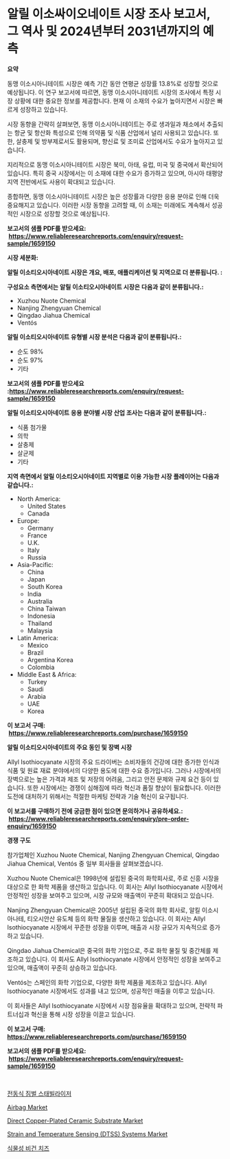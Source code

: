 <p><h1>알릴 이소싸이오네이트 시장 조사 보고서, 그 역사 및 2024년부터 2031년까지의 예측</h1></p><p><strong>요약</strong></p>
<p><p>동맹 이소시아니테이트 시장은 예측 기간 동안 연평균 성장률 13.8%로 성장할 것으로 예상됩니다. 이 연구 보고서에 따르면, 동맹 이소시아니테이트 시장의 조사에서 특정 시장 상황에 대한 중요한 정보를 제공합니다. 현재 이 소재의 수요가 높아지면서 시장은 빠르게 성장하고 있습니다.</p><p>시장 동향을 간략히 살펴보면, 동맹 이소시아니테이트는 주로 생과일과 채소에서 추출되는 항균 및 항산화 특성으로 인해 의약품 및 식품 산업에서 널리 사용되고 있습니다. 또한, 살충제 및 방부제로서도 활용되며, 향신료 및 조미료 산업에서도 수요가 높아지고 있습니다.</p><p>지리적으로 동맹 이소시아니테이트 시장은 북미, 아태, 유럽, 미국 및 중국에서 확산되어 있습니다. 특히 중국 시장에서는 이 소재에 대한 수요가 증가하고 있으며, 아시아 태평양 지역 전반에서도 사용이 확대되고 있습니다.</p><p>종합하면, 동맹 이소시아니테이트 시장은 높은 성장률과 다양한 응용 분야로 인해 더욱 중요해지고 있습니다. 이러한 시장 동향을 고려할 때, 이 소재는 미래에도 계속해서 성공적인 시장으로 성장할 것으로 예상됩니다.</p></p>
<p><strong>보고서의 샘플 PDF를 받으세요: &nbsp;<a href="https://www.reliableresearchreports.com/enquiry/request-sample/1659150">https://www.reliableresearchreports.com/enquiry/request-sample/1659150</a></strong></p>
<p><strong>시장 세분화:</strong></p>
<p><strong> 알릴 이소티오시아네이트 시장은 개요, 배포, 애플리케이션 및 지역으로 더 분류됩니다. :</strong></p>
<p><strong>구성요소 측면에서는 알릴 이소티오시아네이트 시장은 다음과 같이 분류됩니다.:</strong></p>
<p><ul><li>Xuzhou Nuote Chemical</li><li>Nanjing Zhengyuan Chemical</li><li>Qingdao Jiahua Chemical</li><li>Ventós</li></ul></p>
<p><strong> 알릴 이소티오시아네이트 유형별 시장 분석은 다음과 같이 분류됩니다.:</strong></p>
<p><ul><li>순도 98%</li><li>순도 97%</li><li>기타</li></ul></p>
<p><strong>보고서의 샘플 PDF를 받으세요 :<a href="https://www.reliableresearchreports.com/enquiry/request-sample/1659150">https://www.reliableresearchreports.com/enquiry/request-sample/1659150</a></strong></p>
<p><strong> 알릴 이소티오시아네이트 응용 분야별 시장 산업 조사는 다음과 같이 분류됩니다.:</strong></p>
<p><ul><li>식품 첨가물</li><li>의학</li><li>살충제</li><li>살균제</li><li>기타</li></ul></p>
<p><strong>지역 측면에서 알릴 이소티오시아네이트 지역별로 이용 가능한 시장 플레이어는 다음과 같습니다.:</strong></p>
<p><ul>
    <li>
        North America:
        <ul>
            <li>United States</li>
            <li>Canada</li>
        </ul>
    </li>
    <li>
        Europe:
        <ul>
            <li>Germany</li>
            <li>France</li>
            <li>U.K.</li>
            <li>Italy</li>
            <li>Russia</li>
        </ul>
    </li>
    <li>
        Asia-Pacific:
        <ul>
            <li>China</li>
            <li>Japan</li>
            <li>South Korea</li>
            <li>India</li>
            <li>Australia</li>
            <li>China Taiwan</li>
            <li>Indonesia</li>
            <li>Thailand</li>
            <li>Malaysia</li>
        </ul>
    </li>
    <li>
        Latin America:
        <ul>
            <li>Mexico</li>
            <li>Brazil</li>
            <li>Argentina Korea</li>
            <li>Colombia</li>
        </ul>
    </li>
    <li>
        Middle East & Africa:
        <ul>
            <li>Turkey</li>
            <li>Saudi</li>
            <li>Arabia</li>
            <li>UAE</li>
            <li>Korea</li>
        </ul>
    </li>
    </ul></p>
<p><strong>이 보고서 구매: &nbsp;<a href="https://www.reliableresearchreports.com/purchase/1659150">https://www.reliableresearchreports.com/purchase/1659150</a></strong></p>
<p><strong>알릴 이소티오시아네이트의 주요 동인 및 장벽 시장</strong></p>
<p><p>Allyl Isothiocyanate 시장의 주요 드라이버는 소비자들의 건강에 대한 증가한 인식과 식품 및 원료 재료 분야에서의 다양한 용도에 대한 수요 증가입니다. 그러나 시장에서의 장벽으로는 높은 가격과 제조 및 저장의 어려움, 그리고 안전 문제와 규제 요건 등이 있습니다. 또한 시장에서는 경쟁이 심해짐에 따라 혁신과 품질 향상이 필요합니다. 이러한 도전에 대처하기 위해서는 적절한 마케팅 전략과 기술 혁신이 요구됩니다.</p></p>
<p><strong>이 보고서를 구매하기 전에 궁금한 점이 있으면 문의하거나 공유하세요.: &nbsp;<a href="https://www.reliableresearchreports.com/enquiry/pre-order-enquiry/1659150">https://www.reliableresearchreports.com/enquiry/pre-order-enquiry/1659150</a></strong></p>
<p><strong>경쟁 구도</strong></p>
<p><p>참가업체인 Xuzhou Nuote Chemical, Nanjing Zhengyuan Chemical, Qingdao Jiahua Chemical, Ventós 중 일부 회사들을 살펴보겠습니다.</p><p>Xuzhou Nuote Chemical은 1998년에 설립된 중국의 화학회사로, 주로 신흥 시장을 대상으로 한 화학 제품을 생산하고 있습니다. 이 회사는 Allyl Isothiocyanate 시장에서 안정적인 성장을 보여주고 있으며, 시장 규모와 매출액이 꾸준히 확대되고 있습니다.</p><p>Nanjing Zhengyuan Chemical은 2005년 설립된 중국의 화학 회사로, 알킬 이소시아나테, 티오시안산 유도체 등의 화학 물질을 생산하고 있습니다. 이 회사는 Allyl Isothiocyanate 시장에서 꾸준한 성장을 이루며, 매출과 시장 규모가 지속적으로 증가하고 있습니다.</p><p>Qingdao Jiahua Chemical은 중국의 화학 기업으로, 주로 화학 물질 및 중간체를 제조하고 있습니다. 이 회사도 Allyl Isothiocyanate 시장에서 안정적인 성장을 보여주고 있으며, 매출액이 꾸준히 상승하고 있습니다.</p><p>Ventós는 스페인의 화학 기업으로, 다양한 화학 제품을 제조하고 있습니다. Allyl Isothiocyanate 시장에서도 성과를 내고 있으며, 성공적인 매출을 이루고 있습니다. </p><p>이 회사들은 Allyl Isothiocyanate 시장에서 시장 점유율을 확대하고 있으며, 전략적 파트너십과 혁신을 통해 시장 성장을 이끌고 있습니다.</p></p>
<p><strong>이 보고서 구매: &nbsp; <a href="https://www.reliableresearchreports.com/purchase/1659150">https://www.reliableresearchreports.com/purchase/1659150</a></strong></p>
<p><strong>보고서의 샘플 PDF를 받으세요: &nbsp;<a href="https://www.reliableresearchreports.com/enquiry/request-sample/1659150">https://www.reliableresearchreports.com/enquiry/request-sample/1659150</a></strong><strong></strong></p>
<p>&nbsp;</p>
<p><p><a href="https://github.com/LanceOlsotn8978/Market-Research-Report-List-1/blob/main/178782412526.md">전동식 짐벌 스태빌라이저</a></p><p><a href="https://issuu.com/reportprime-2/docs/airbag-market-size-2030.pptx">Airbag Market</a></p><p><a href="https://github.com/gulaimolin/Market-Research-Report-List-3/blob/main/direct-copper-plated-ceramic-substrate-market.md">Direct Copper-Plated Ceramic Substrate Market</a></p><p><a href="https://github.com/mauripalmi/Market-Research-Report-List-2/blob/main/strain-and-temperature-sensing-dtss-systems-market.md">Strain and Temperature Sensing (DTSS) Systems Market</a></p><p><a href="https://github.com/lzrvbyqzftro57/Market-Research-Report-List-1/blob/main/557038912527.md">식물성 비건 치즈</a></p></p>